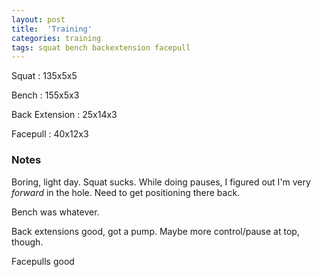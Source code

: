 ```yaml
---
layout: post
title:  'Training'
categories: training
tags: squat bench backextension facepull
---
```


Squat       :   135x5x5

Bench       :   155x5x3

Back Extension  :   25x14x3

Facepull    :   40x12x3

### Notes

Boring, light day. Squat sucks. While doing pauses, I figured out I'm very _forward_ in
the hole. Need to get positioning there back.

Bench was whatever.

Back extensions good, got a pump. Maybe more control/pause at top, though.

Facepulls good

